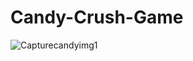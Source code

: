 # Candy-Crush-Game
![Capturecandyimg1](https://github.com/dhanrajfasle/Candy-Crush-Game/assets/116111006/b3624057-c8b6-4547-b05e-8d953dca8e2f)
